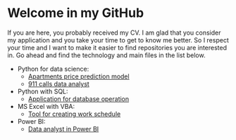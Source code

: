 # Welcome in my GitHub

If you are here, you probably received my CV. I am glad that you consider my application
and you take your time to get to know me better. So I respect your time and I want to
make it easier to find repositories you are interested in. Go ahead and find the technology 
and main files in the list below.

- Python for data science:
    * [Apartments price prediction model](https://github.com/pawellachowski777/Apartments/blob/master/python/project_summary.ipynb)
    * [911 calls data analyst](https://github.com/pawellachowski777/911_calls/blob/master/911_calls.ipynb)
- Python with SQL:
    * [Application for database operation](https://github.com/pawellachowski777/data_base/blob/master/scripts/app.py)
- MS Excel with VBA:
    * [Tool for creating work schedule](https://github.com/pawellachowski777/Excel)
- Power BI:
    * [Data analyst in Power BI](https://github.com/pawellachowski777/Power_BI)
    
    

<!---
pawellachowski777/pawellachowski777 is a ✨ special ✨ repository because its `README.md` (this file) appears on your GitHub profile.
You can click the Preview link to take a look at your changes.
--->
